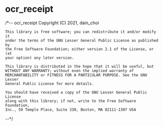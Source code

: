 # ocr_receipt

/*-- 
    ocr_receipt
    Copyright (C) 2021, dain_choi 
 
 
    This library is free software; you can redistribute it and/or modify it 
    under the terms of the GNU Lesser General Public License as published by 
    the Free Software Foundation; either version 2.1 of the License, or (at  
    your option) any later version. 
 
    This library is distributed in the hope that it will be useful, but  
    WITHOUT ANY WARRANTY; without even the implied warranty of  
    MERCHANTABILITY or FITNESS FOR A PARTICULAR PURPOSE. See the GNU Lesser  
    General Public License for more details. 
 
    You should have received a copy of the GNU Lesser General Public License  
    along with this library; if not, write to the Free Software Foundation,  
    Inc., 59 Temple Place, Suite 330, Boston, MA 02111-1307 USA  
 
--*/  
